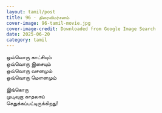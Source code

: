 ```yaml
---
layout: tamil/post
title: 96 - திரைவிமர்சனம்
cover-image: 96-tamil-movie.jpg
cover-image-credit: Downloaded from Google Image Search
date: 2025-06-20
category: tamil
---
```


ஒவ்வொரு காட்சியும் <br/>
ஒவ்வொரு இசையும் <br/>
ஒவ்வொரு வசனமும் <br/>
ஒவ்வொரு மௌனமும் <br/>

இங்கொரு <br/>
முடிவுறா காதலாய் <br/>
செதுக்கப்பட்டிருக்கிறது!
